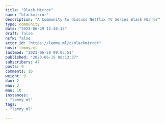 ```yaml
---
title: "Black Mirror" 
name: "blackmirror"
description: "A Community to discuss Netflix TV Series Black Mirror"
type: community
date: "2023-06-29 12:36:15"
draft: false
nsfw: false
actor_id: "https://lemmy.ml/c/blackmirror"
host: lemmy.ml
lastmod: "2023-06-28 09:05:51"
published: "2023-06-15 08:13:37"
subscribers: 47
posts: 9
comments: 16
weight: 9
dau: 2
wau: 2
mau: 10
instances:
- "lemmy_ml"
tags: 
- "lemmy_ml"

---
```

